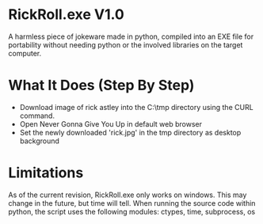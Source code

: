 # RickRoll.exe V1.0
A harmless piece of jokeware made in python, compiled into an EXE file for portability without needing python or the involved libraries on the target computer.

# What It Does (Step By Step)

- Download image of rick astley into the C:\tmp directory using the CURL command.
- Open Never Gonna Give You Up in default web browser
- Set the newly downloaded 'rick.jpg' in the tmp directory as desktop background

# Limitations
As of the current revision, RickRoll.exe only works on windows. This may change in the future, but time will tell.
When running the source code within python, the script uses the following modules: ctypes, time, subprocess, os
